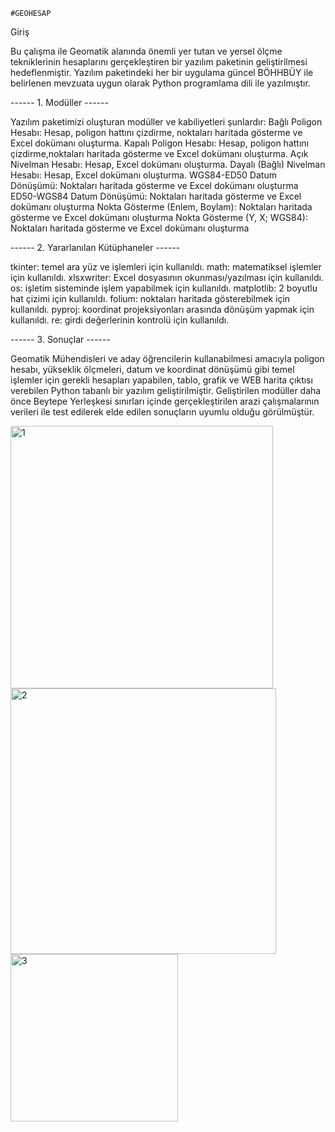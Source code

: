     #GEOHESAP
Giriş

Bu çalışma ile Geomatik alanında önemli yer tutan ve yersel ölçme tekniklerinin hesaplarını gerçekleştiren bir yazılım paketinin geliştirilmesi hedeflenmiştir. Yazılım paketindeki her bir uygulama güncel BÖHHBÜY ile
belirlenen mevzuata uygun olarak Python programlama dili ile yazılmıştır.

------ 1. Modüller ------

Yazılım paketimizi oluşturan modüller ve kabiliyetleri
şunlardır:
Bağlı Poligon Hesabı: Hesap, poligon hattını çizdirme, noktaları haritada gösterme ve Excel dokümanı oluşturma. 
Kapalı Poligon Hesabı: Hesap, poligon hattını çizdirme,noktaları haritada gösterme ve Excel dokümanı oluşturma.
Açık Nivelman Hesabı: Hesap, Excel dokümanı oluşturma.
Dayalı (Bağlı) Nivelman Hesabı: Hesap, Excel dokümanı oluşturma.
WGS84-ED50 Datum Dönüşümü: Noktaları haritada gösterme ve Excel dokümanı oluşturma
ED50-WGS84 Datum Dönüşümü: Noktaları haritada gösterme ve Excel dokümanı oluşturma
Nokta Gösterme (Enlem, Boylam): Noktaları haritada gösterme ve Excel dokümanı oluşturma
Nokta Gösterme (Y, X; WGS84): Noktaları haritada gösterme ve Excel dokümanı oluşturma

------ 2. Yararlanılan Kütüphaneler ------

tkinter: temel ara yüz ve işlemleri için kullanıldı.
math: matematiksel işlemler için kullanıldı.
xlsxwriter: Excel dosyasının okunması/yazılması için kullanıldı.
os: işletim sisteminde işlem yapabilmek için kullanıldı.
matplotlib: 2 boyutlu hat çizimi için kullanıldı.
folium: noktaları haritada gösterebilmek için kullanıldı.
pyproj: koordinat projeksiyonları arasında dönüşüm yapmak için kullanıldı.
re: girdi değerlerinin kontrolü için kullanıldı.

------ 3. Sonuçlar ------

Geomatik Mühendisleri ve aday öğrencilerin kullanabilmesi amacıyla poligon hesabı, yükseklik ölçmeleri, datum ve koordinat dönüşümü gibi temel işlemler için gerekli hesapları yapabilen, tablo, grafik ve WEB harita çıktısı
verebilen Python tabanlı bir yazılım geliştirilmiştir.
Geliştirilen modüller daha önce Beytepe Yerleşkesi sınırları içinde gerçekleştirilen arazi çalışmalarının verileri ile test edilerek elde edilen sonuçların uyumlu olduğu görülmüştür.

<img width="420" alt="1" src="https://github.com/user-attachments/assets/d7d473e4-718e-4552-b9c4-bc39b7cf3719">
<img width="425" alt="2" src="https://github.com/user-attachments/assets/dbc62abc-0f7c-4e73-93c6-322fb3d789ac">
<img width="268" alt="3" src="https://github.com/user-attachments/assets/0cfb9211-34a3-4bd7-af32-ccbb754a5a94">

